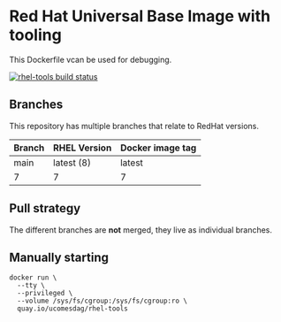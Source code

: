 Red Hat Universal Base Image with tooling
=====================

This Dockerfile vcan be used for debugging.

[![rhel-tools build status](https://quay.io/repository/ucomesdag/rhel-tools/status "Docker Repository on Quay")](https://quay.io/repository/ucomesdag/rhel-tools)

Branches
--------

This repository has multiple branches that relate to RedHat versions.

|Branch |RHEL Version|Docker image tag|
|-------|------------|----------------|
|main   |latest (8)  |latest          |
|7      |7           |7               |

Pull strategy
-------------

The different branches are **not** merged, they live as individual branches.

Manually starting
-----------------

```
docker run \
  --tty \
  --privileged \
  --volume /sys/fs/cgroup:/sys/fs/cgroup:ro \
  quay.io/ucomesdag/rhel-tools
```
